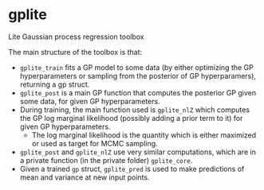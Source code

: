 # gplite
Lite Gaussian process regression toolbox

The main structure of the toolbox is that:
- `gplite_train` fits a GP model to some data (by either optimizing the GP hyperparameters or sampling from the posterior of GP hyperparamers), returning a gp struct.
- `gplite_post` is a main GP function that computes the posterior GP given some data, for given GP hyperparameters.
- During training, the main function used is `gplite_nlZ` which computes the GP log marginal likelihood (possibly adding a prior term to it) for given GP hyperparameters.
  - The log marginal likelihood is the quantity which is either maximized or used as target for MCMC sampling.
- `gplite_post` and `gplite_nlZ` use very similar computations, which are in a private function (in the private folder) `gplite_core`.
- Given a trained `gp` struct, `gplite_pred` is used to make predictions of mean and variance at new input points.
